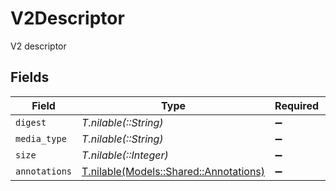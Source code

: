 # V2Descriptor

V2 descriptor


## Fields

| Field                                                                        | Type                                                                         | Required                                                                     | Description                                                                  |
| ---------------------------------------------------------------------------- | ---------------------------------------------------------------------------- | ---------------------------------------------------------------------------- | ---------------------------------------------------------------------------- |
| `digest`                                                                     | *T.nilable(::String)*                                                        | :heavy_minus_sign:                                                           | Digest                                                                       |
| `media_type`                                                                 | *T.nilable(::String)*                                                        | :heavy_minus_sign:                                                           | Media type                                                                   |
| `size`                                                                       | *T.nilable(::Integer)*                                                       | :heavy_minus_sign:                                                           | Size                                                                         |
| `annotations`                                                                | [T.nilable(Models::Shared::Annotations)](../../models/shared/annotations.md) | :heavy_minus_sign:                                                           | Annotations                                                                  |